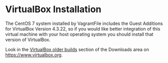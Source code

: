 VirtualBox Installation
=======================

The CentOS 7 system installed by VagrantFile includes the Guest Additions for
VirtualBox Version 4.3.22, so if you would like better integration of this
virtual machine with your host operating system you should install that 
version of VirtualBox. 

Look in the [VirtualBox older builds](https://www.virtualbox.org/wiki/Downloads)
section of the Downloads area on https://www.virtualbox.org.

